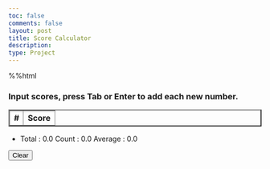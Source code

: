 ```yaml
---
toc: false
comments: false
layout: post
title: Score Calculator
description:
type: Project
---
```


%%html


<html>
<head>
    <title>Score Calculator</title>
</head>
<body>
    <!-- Help Message -->
    <h3>Input scores, press Tab or Enter to add each new number.</h3>
    <!-- Table for Scores -->
    <table border="2">
        <thead>
            <tr>
                <th>#</th>
                <th>Score</th>
            </tr>
        </thead>
        <tbody id="scoreTableBody">
            <!-- Table rows will be added here -->
        </tbody>
    </table>
    <!-- Totals -->
    <ul>
        <li>
            Total : <span id="total">0.0</span>
            Count : <span id="count">0.0</span>
            Average : <span id="average">0.0</span>
        </li>
    </ul>
    <!-- Rows added using scores ID -->
    <div id="scores">
        <!-- JavaScript-generated inputs -->
    </div>
     <!-- Clear Button -->
    <button onclick="clearScores()">Clear</button>
    <script>
        // Execute on input event and calculate totals
        function calculator(event) {
            var key = event.key;
            // Check if the pressed key is the "Tab" key (key code 9) or "Enter" key (key code 13)
            if (key === "Tab" || key === "Enter") {
                event.preventDefault(); // Prevent default behavior (tabbing to the next element)
                var array = document.getElementsByName('score'); // Setup array of scores
                var total = 0; // Running total
                var count = 0; // Count of input elements with valid values
                // Clear the table body before adding new rows
                var tableBody = document.getElementById('scoreTableBody');
                tableBody.innerHTML = '';
                for (var i = 0; i < array.length; i++) {
                    var value = array[i].value;
                    if (parseFloat(value)) {
                        var parsedValue = parseFloat(value);
                        total += parsedValue; // Add to running total
                        count++;
                        // Add a new row to the table
                        var newRow = tableBody.insertRow(-1);
                        var cell1 = newRow.insertCell(0);
                        var cell2 = newRow.insertCell(1);
                        cell1.innerHTML = count;
                        cell2.innerHTML = parsedValue.toFixed(3);
                    }
                }
                // Update totals
                document.getElementById('total').innerHTML = total.toFixed(3);
                document.getElementById('count').innerHTML = count;
                if (count > 0) {
                    document.getElementById('average').innerHTML = (total / count).toFixed(3);
                } else {
                    document.getElementById('average').innerHTML = "0.0";
                }
                // Adds a new input line only if all array values satisfy parseFloat
                if (count === document.getElementsByName('score').length) {
                    newInputLine(count); // Make a new input line
                }
            }
        }
        // Creates a new input box
        function newInputLine(index) {
            // Add a label for each score element
            var title = document.createElement('label');
            title.htmlFor = index;
            title.innerHTML = index + ". ";
            document.getElementById("scores").appendChild(title); // Add to HTML
            // Setup score element and attributes
            var score = document.createElement("input"); // Input element
            score.id = index; // ID of input element
            score.onkeydown = calculator; // Each key triggers an event (using a function as a value)
            score.type = "number"; // Use text type to allow typing multiple characters
            score.name = "score"; // Name is used to group all "score" elements (array)
            score.style.textAlign = "right";
            score.style.width = "5em";
            document.getElementById("scores").appendChild(score); // Add to HTML
            // Create and add a blank line after the input box
            var br = document.createElement("br"); // Line break element
            document.getElementById("scores").appendChild(br); // Add to HTML
            // Set focus on the new input line
            document.getElementById(index).focus();
        }
  // Clear Scores Function
        function clearScores() {
            // Clear the table body and reset totals
            var tableBody = document.getElementById('scoreTableBody');
            tableBody.innerHTML = '';
            document.getElementById('total').innerHTML = "0.0";
            document.getElementById('count').innerHTML = "0.0";
            document.getElementById('average').innerHTML = "0.0";
            // Clear input fields
            var array = document.getElementsByName('score');
            for (var i = 0; i < array.length; i++) {
                array[i].value = '';
            }
        }
        // Creates the first input box on Window load
        newInputLine(0);
    </script>
</body>
</html>
